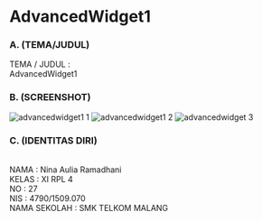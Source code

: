 # AdvancedWidget1

### A. (TEMA/JUDUL)

TEMA / JUDUL    :
<br>AdvancedWidget1

### B. (SCREENSHOT)

![advancedwidget1 1](https://cloud.githubusercontent.com/assets/22069261/22394904/42e411ee-e560-11e6-8f3f-37de16c10c85.PNG)
![advancedwidget1 2](https://cloud.githubusercontent.com/assets/22069261/22394907/4774f764-e560-11e6-9672-43656ec1d474.PNG)
![advancedwidget 3](https://cloud.githubusercontent.com/assets/22069261/22394908/4cffabfc-e560-11e6-996b-d535a4b4db3f.PNG)

### C. (IDENTITAS DIRI)

<br>NAMA         : Nina Aulia Ramadhani
<br>KELAS        : XI RPL 4
<br>NO                 : 27
<br>NIS                 : 4790/1509.070
<br>NAMA SEKOLAH : SMK TELKOM MALANG
